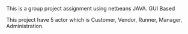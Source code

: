 This is a group project assignment using netbeans JAVA. GUI Based

This project have 5 actor which is Customer, Vendor, Runner, Manager, Administration.
